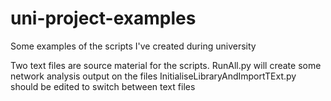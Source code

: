 # uni-project-examples
Some examples of the scripts I've created during university

Two text files are source material for the scripts.
RunAll.py will create some network analysis output on the files
InitialiseLibraryAndImportTExt.py should be edited to switch between text files
